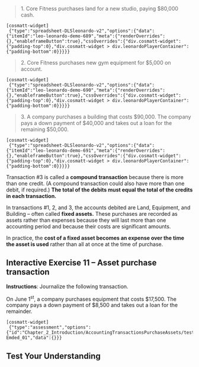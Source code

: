 > 1\. Core Fitness purchases land for a new studio, paying $80,000 cash.

```
[cosmatt-widget]
 {"type":"spreadsheet-DLSleonardo-v2","options":{"data":{"itemId":"leo-leonardo-demo-689","meta":{"renderOverrides":{},"enableframeButton":true},"cssOverrides":{"div.cosmatt-widget":{"padding-top":0},"div.cosmatt-widget > div.leonardoPlayerContainer":{"padding-bottom":0}}}}} 
```

> 2\. Core Fitness purchases new gym equipment for $5,000 on account.

```
[cosmatt-widget]
 {"type":"spreadsheet-DLSleonardo-v2","options":{"data":{"itemId":"leo-leonardo-demo-690","meta":{"renderOverrides":{},"enableframeButton":true},"cssOverrides":{"div.cosmatt-widget":{"padding-top":0},"div.cosmatt-widget > div.leonardoPlayerContainer":{"padding-bottom":0}}}}} 
```

> 3\. A company purchases a building that costs $90,000. The company pays a down payment of $40,000 and takes out a loan for the remaining $50,000.

```
[cosmatt-widget]
 {"type":"spreadsheet-DLSleonardo-v2","options":{"data":{"itemId":"leo-leonardo-demo-691","meta":{"renderOverrides":{},"enableframeButton":true},"cssOverrides":{"div.cosmatt-widget":{"padding-top":0},"div.cosmatt-widget > div.leonardoPlayerContainer":{"padding-bottom":0}}}}} 
```

Transaction \#3 is called a **compound transaction** because there is more than one credit. (A compound transaction could also have more than one debit, if required.) **The total of the debits must equal the total of the credits in each transaction.** 

In transactions \#1, 2, and 3, the accounts debited are Land, Equipment, and Building – often called **fixed assets.** These purchases are recorded as assets rather than expenses because they will last more than one accounting period and because their costs are significant amounts.

In practice, the **cost of a fixed asset becomes an expense over the time the asset is used** rather than all at once at the time of purchase.

## Interactive Exercise 11 – Asset purchase transaction

**Instructions**: Journalize the following transaction.

On June 1<sup>st</sup>, a company purchases equipment that costs $17,500. The company pays a down payment of $8,500 and takes out a loan for the remainder.

```
[cosmatt-widget]
 {"type":"assessment","options":{"id":"Chapter_2_Introduction/AccountingTransactionsPurchaseAssets/test-Emded_01","data":{}}} 
```

## Test Your Understanding

